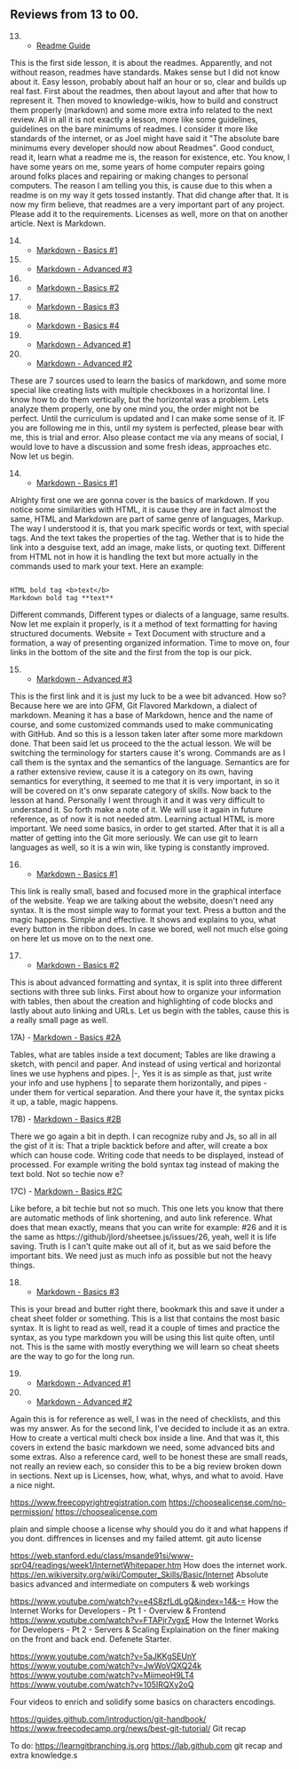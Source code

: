 ## Reviews from 13 to 00.


13) - [Readme Guide](https://guides.github.com/features/wikis/)

This is the first side lesson, it is about the readmes. Apparently, and not without reason, readmes have standards. Makes sense but I did not know about it. Easy lesson, probably about half an hour or so, clear and builds up real fast. First about the readmes, then about layout and after that how to represent it. Then moved to knowledge-wikis, how to build and construct them properly (markdown) and some more extra info related to the next review. All in all it is not exactly a lesson, more like some guidelines, guidelines on the bare minimums of readmes. I consider it more like standards of the internet, or as Joel might have said it "The absolute bare minimums every developer should now about Readmes". Good conduct, read it, learn what a readme me is, the reason for existence, etc. You know, I have some years on me, some years of home computer repairs going around folks places and repairing or making changes to personal computers. The reason I am telling you this, is cause due to this when a readme is on my way it gets tossed instantly. That did change after that. It is now my firm believe, that readmes are a very important part of any project. Please add it to the requirements. Licenses as well, more on that on another article. Next is Markdown.

14) - [Markdown - Basics #1](https://help.github.com/en/github/writing-on-github/basic-writing-and-formatting-syntax)
15) - [Markdown - Advanced #3](https://github.github.com/gfm/)
16) - [Markdown - Basics #2](https://help.github.com/en/githubwriting-on-githubabout-writing-and-formatting-on-github)
17) - [Markdown - Basics #3](https://help.github.com/en/github/writing-on-github/working-with-advanced-formatting)
18) - [Markdown - Basics #4](https://guides.github.com/features/mastering-markdown/)
19) - [Markdown - Advanced #1](https://help.github.com/en/github/managing-your-work-on-github/about-task-lists)
20) - [Markdown - Advanced #2](https://stackoverflow.com/questions/31694871/markdown-multi-checkbox-in-one-line)

These are 7 sources used to learn the basics of markdown, and some more special like creating lists with multiple checkboxes in a horizontal line. I know how to do them vertically, but the horizontal was a problem. Lets analyze them properly, one by one mind you, the order might not be perfect. Until the curriculum is updated and I can make some sense of it. IF you are following me in this, until my system is perfected, please bear with me, this is trial and error. Also please contact me via any means of social, I would love to have a discussion and some fresh ideas, approaches etc. Now let us begin.

14) - [Markdown - Basics #1](https://help.github.com/en/github/writing-on-github/basic-writing-and-formatting-syntax)

Alrighty first one we are gonna cover is the basics of markdown. If you notice some similarities with HTML, it is cause they are in fact almost the same, HTML and Markdown are part of same genre of languages, Markup. The way I understood it is, that you mark specific words or text, with special tags. And the text takes the properties of the tag. Wether that is to hide the link into a desguise text, add an image, make lists, or quoting text. Different from HTML not in how it is handling the text but more actually in the commands used to mark your text. Here an example: 

```

HTML bold tag <b>text</b>
Markdown bold tag **text**

```

Different commands, Different types or dialects of a language, same results. Now let me explain it properly, is it a method of text formatting for having structured documents. Website = Text Document with structure and a formation, a way of presenting organized information. Time to move on, four links in the bottom of the site and the first from the top is our pick.
    
15) - [Markdown - Advanced #3](https://github.github.com/gfm/)
    
This is the first link and it is just my luck to be a wee bit advanced. How so? Because here we are into GFM, Git Flavored Markdown, a dialect of markdown. Meaning it has a base of Markdown, hence and the name of course, and some customized commands used to make communicating with GitHub. And so this is a lesson taken later after some more markdown done. That been said let us proceed to the the actual lesson. We will be switching the terminology for starters cause it's wrong. Commands are as I call them is the syntax and the semantics of the language. Semantics are for a rather extensive review, cause it is a category on its own, having semantics for everything, it seemed to me that it is very important, in so it will be covered on it's onw separate category of skills. Now back to the lesson at hand. Personally I went through it and it was very difficult to understand it. So forth make a note of it. We will use it again in future reference, as of now it is not needed atm. Learning actual HTML is more important. We need some basics, in order to get started. After that it is all a matter of getting into the Git more seriously. We can use git to learn languages as well, so it is a win win, like typing is constantly improved.


16) - [Markdown - Basics #1](https://help.github.com/en/github/writing-on-github/about-writing-and-formatting-on-github)

This link is really small, based and focused more in the graphical interface of the website. Yeap we are talking about the website, doesn't need any syntax. It is the most simple way to format your text. Press a button and the magic happens. Simple and effective. It shows and explains to you, what every button in the ribbon does. In case we bored, well not much else going on here let us move on to the next one.

17) - [Markdown - Basics #2](https://help.github.com/en/github/writing-on-github/working-with-advanced-formatting)

This is about advanced formatting and syntax, it is split into three different sections with three sub links. First about how to organize your information with tables, then about the creation and highlighting of code blocks and lastly about auto linking and URLs. Let us begin with the tables, cause this is a really small page as well.

17A) - [Markdown - Basics #2A](https://help.github.com/en/github/writing-on-github/organizing-information-with-tables)

Tables, what are tables inside a text document; Tables are like drawing a sketch, with pencil and paper. And instead of using vertical and horizontal lines we use hyphens and pipes. |-, Yes it is as simple as that, just write your info and use hyphens | to separate them horizontally, and pipes - under them for vertical separation. And there your have it, the syntax picks it up, a table, magic happens.
            
 17B) - [Markdown - Basics #2B](https://help.github.com/en/github/writing-on-github/creating-and-highlighting-code-blocks)

There we go again a bit in depth. I can recognize ruby and Js, so all in all the gist of it is: That a triple backtick before and after, will create a box which can house code. Writing code that needs to be displayed, instead of processed. For example writing the bold syntax tag instead of making the text bold. Not so techie now e?

17C) - [Markdown - Basics #2C](https://help.github.com/en/github/writing-on-github/autolinked-references-and-urls)

Like before, a bit techie but not so much. This one lets you know that there are automatic methods of link shortening, and auto link reference. What does that mean exactly, means that you can write for example: #26 and it is the same as https://github/jlord/sheetsee.js/issues/26, yeah, well it is life saving. Truth is I can't quite make out all of it, but as we said before the important bits. We need just as much info as possible but not the heavy things.

18) - [Markdown - Basics #3](https://guides.github.com/features/mastering-markdown/)

This is your bread and butter right there, bookmark this and save it under a cheat sheet folder or something. This is a list that contains the most basic syntax. It is light to read as well, read it a couple of times and practice the syntax, as you type markdown you will be using this list quite often, until not. This is the same with mostly everything we will learn so cheat sheets are the way to go for the long run.

19) - [Markdown - Advanced #1](https://help.github.com/en/github/managing-your-work-on-github/about-task-lists)
20) - [Markdown - Advanced #2](https://stackoverflow.com/questions/31694871/markdown-multi-checkbox-in-one-line)

Again this is for reference as well, I was in the need of checklists, and this was my answer. As for the second link, I've decided to include it as an extra. How to create a vertical multi check box inside a line. And that was it, this covers in extend the basic markdown we need, some advanced bits and some extras. Also a reference card, well to be honest these are small reads, not really an review each, so consider this to be a big review broken down in sections. Next up is Licenses, how, what, whys, and what to avoid. Have a nice night.

https://www.freecopyrightregistration.com
https://choosealicense.com/no-permission/
https://choosealicense.com

plain and simple choose a license why should you do it and what happens if you dont. diffrences in licenses and my failed attemt. git auto license

https://web.stanford.edu/class/msande91si/www-spr04/readings/week1/InternetWhitepaper.htm
How does the internet work.
https://en.wikiversity.org/wiki/Computer_Skills/Basic/Internet
Absolute basics advanced and intermediate on computers & web workings

https://www.youtube.com/watch?v=e4S8zfLdLgQ&index=14&-=
How the Internet Works for Developers - Pt 1 - Overview & Frontend
https://www.youtube.com/watch?v=FTAPjr7vgxE
How the Internet Works for Developers - Pt 2 - Servers & Scaling
Explaination on the finer making on the front and back end. Defenete Starter.

https://www.youtube.com/watch?v=5aJKKgSEUnY
https://www.youtube.com/watch?v=JwWoVQXQ24k
https://www.youtube.com/watch?v=MijmeoH9LT4
https://www.youtube.com/watch?v=105IRQXy2oQ

Four videos to enrich and solidify some basics on characters encodings.

https://guides.github.com/introduction/git-handbook/
https://www.freecodecamp.org/news/best-git-tutorial/
Git recap

To do:
https://learngitbranching.js.org
https://lab.github.com
git recap and extra knowledge.s
